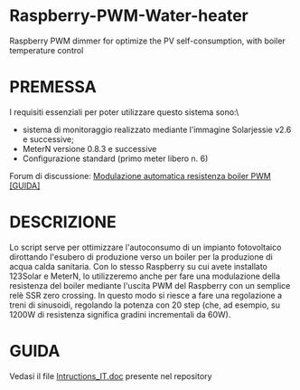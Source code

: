 # Raspberry-PWM-Water-heater
Raspberry PWM dimmer for optimize the PV self-consumption, with boiler temperature control

# PREMESSA
I requisiti essenziali per poter utilizzare questo sistema sono:\\
*	sistema di monitoraggio realizzato mediante l’immagine Solarjessie v2.6 e successive;
*	MeterN versione 0.8.3 e successive
*	Configurazione standard (primo meter libero n. 6)

Forum di discussione: [Modulazione automatica resistenza boiler PWM [GUIDA]](http://www.flanesi.it/forum/viewtopic.php?f=20&t=1842)

# DESCRIZIONE

Lo script serve per ottimizzare l'autoconsumo di un impianto fotovoltaico dirottando l'esubero di produzione verso un boiler per la produzione di acqua calda sanitaria.
Con lo stesso Raspberry su cui avete installato 123Solar e MeterN, lo utilizzeremo anche per fare una modulazione della resistenza del boiler mediante l'uscita PWM del Raspberry con un semplice relè SSR zero crossing.
In questo modo si riesce a fare una regolazione a treni di sinusoidi, regolando la potenza con 20 step (che, ad esempio, su 1200W di resistenza significa gradini incrementali da 60W).

# GUIDA

Vedasi il file [Intructions_IT.doc](https://github.com/flanesi/Raspberry-PWM-Water-heater/blob/master/Instructions_IT.doc) presente nel repository


